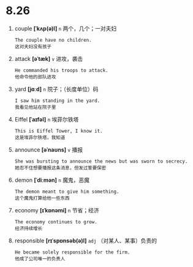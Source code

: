 # 8.26










1. couple **[ˈkʌp(ə)l]** `n` 两个，几个；一对夫妇
    ```
    The couple have no children.
    这对夫妇没有孩子
    ```

2. attack **[əˈtæk]** `v` 进攻，袭击
    ```
    He commanded his troops to attack.
    他命令他的部队进攻
    ```

3. yard **[jɑːd]** `n` 院子；（长度单位）码
    ```
    I saw him standing in the yard.
    我看见他站在院子里
    ```

4. Eiffel **[ˈaɪfəl]** `n` 埃菲尔铁塔
    ```
    This is Eiffel Tower, I know it.
    这是埃菲尔铁塔，我知道
    ```

5. announce **[əˈnaʊns]** `v` 播报
    ```
    She was bursting to announce the news but was sworn to secrecy.
    她忍不住想要播报这条消息，但发过誓要保密
    ```

6. demon **[ˈdiːmən]** `n` 魔鬼，恶魔
    ```
    The demon meant to give him something.
    这个魔鬼打算给他一些东西
    ```

7. economy **[ɪˈkɒnəmi]** `n` 节省；经济
    ```
    The economy continues to grow.
    经济持续增长
    ```

8. responsible **[rɪˈspɒnsəb(ə)l]** `adj` （对某人、某事）负责的
    ```
    He became solely responsible for the firm.
    他成了公司唯一的负责人
    ```
